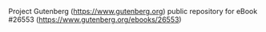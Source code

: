 Project Gutenberg (https://www.gutenberg.org) public repository for eBook #26553 (https://www.gutenberg.org/ebooks/26553)
